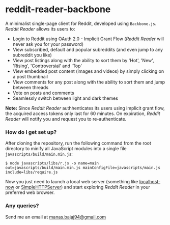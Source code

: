 # reddit-reader-backbone
A minimalist single-page client for Reddit, developed using `Backbone.js`. *Reddit Reader* allows its users to: 
- Login to Reddit using OAuth 2.0 - Implicit Grant Flow (*Reddit Reader* will never ask you for your password)
- View subscribed, default and popular subreddits (and even jump to any subreddit you like)
- View post listings along with the ability to sort them by 'Hot', 'New', 'Rising', 'Controversial' and 'Top'
- View embedded post content (images and videos) by simply clicking on a post thumbnail
- View comments for any post along with the ability to sort them and jump between threads 
- Vote on posts and comments
- Seamlessly switch between light and dark themes

**Note:** Since *Reddit Reader* authhenticates its users using implicit grant flow, the acquired access tokens only last for 60 minutes.
On expiration, *Reddit Reader* will notify you and request you to re-authenticate. 

### How do I get set up? 
After cloning the repository, run the following command from the root directory to minify all JavaScript modules into a single file 
`javascripts/build/main.min.js`: 
```
$ node javascripts/libs/r.js -o name=main out=javascripts/build/main.min.js mainConfigFile=javascripts/main.js include=libs/require.js
```
Now you just need to launch a local web server (something like [localhost-now](https://www.npmjs.com/package/localhost-now) 
or [SimpleHTTPServer](https://docs.python.org/2/library/simplehttpserver.html)) and start exploring  *Reddit Reader* in your 
preferred web browser.

### Any queries?
Send me an email at [manas.bajaj94@gmail.com](manas.bajaj94@gmail.com)
